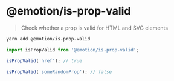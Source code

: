 # @emotion/is-prop-valid

> Check whether a prop is valid for HTML and SVG elements

```bash
yarn add @emotion/is-prop-valid
```

```jsx
import isPropValid from '@emotion/is-prop-valid';

isPropValid('href'); // true

isPropValid('someRandomProp'); // false
```
